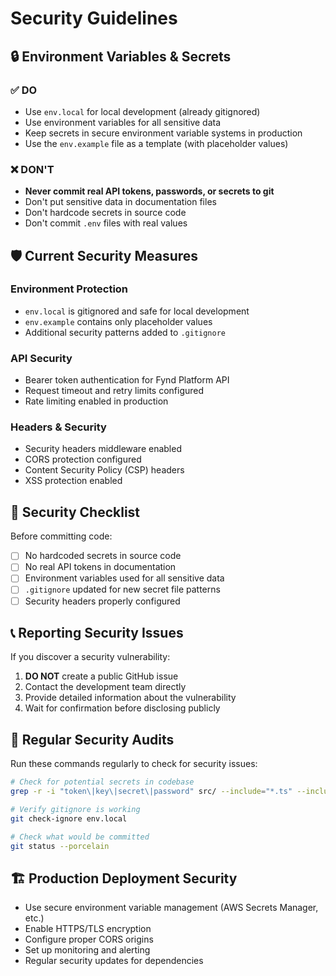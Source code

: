 # Security Guidelines

## 🔒 Environment Variables & Secrets

### ✅ DO
- Use `env.local` for local development (already gitignored)
- Use environment variables for all sensitive data
- Keep secrets in secure environment variable systems in production
- Use the `env.example` file as a template (with placeholder values)

### ❌ DON'T
- **Never commit real API tokens, passwords, or secrets to git**
- Don't put sensitive data in documentation files
- Don't hardcode secrets in source code
- Don't commit `.env` files with real values

## 🛡️ Current Security Measures

### Environment Protection
- `env.local` is gitignored and safe for local development
- `env.example` contains only placeholder values
- Additional security patterns added to `.gitignore`

### API Security
- Bearer token authentication for Fynd Platform API
- Request timeout and retry limits configured
- Rate limiting enabled in production

### Headers & Security
- Security headers middleware enabled
- CORS protection configured
- Content Security Policy (CSP) headers
- XSS protection enabled

## 🚨 Security Checklist

Before committing code:

- [ ] No hardcoded secrets in source code
- [ ] No real API tokens in documentation
- [ ] Environment variables used for all sensitive data
- [ ] `.gitignore` updated for new secret file patterns
- [ ] Security headers properly configured

## 📞 Reporting Security Issues

If you discover a security vulnerability:

1. **DO NOT** create a public GitHub issue
2. Contact the development team directly
3. Provide detailed information about the vulnerability
4. Wait for confirmation before disclosing publicly

## 🔄 Regular Security Audits

Run these commands regularly to check for security issues:

```bash
# Check for potential secrets in codebase
grep -r -i "token\|key\|secret\|password" src/ --include="*.ts" --include="*.js"

# Verify gitignore is working
git check-ignore env.local

# Check what would be committed
git status --porcelain
```

## 🏗️ Production Deployment Security

- Use secure environment variable management (AWS Secrets Manager, etc.)
- Enable HTTPS/TLS encryption
- Configure proper CORS origins
- Set up monitoring and alerting
- Regular security updates for dependencies
